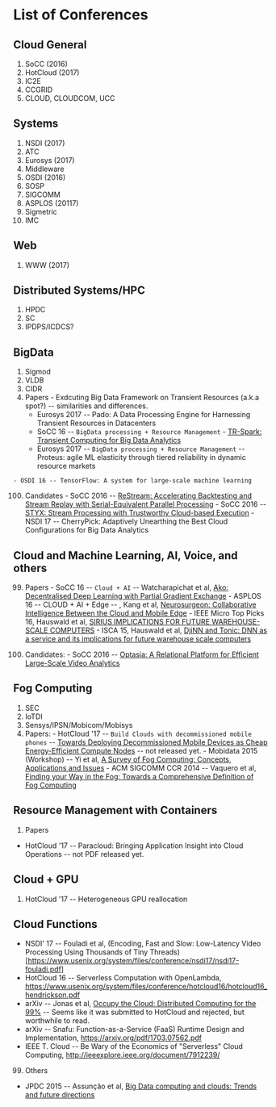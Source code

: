 # List of Conferences

Cloud General
------
  1. SoCC (2016)
  2. HotCloud (2017)
  3. IC2E
  4. CCGRID
  5. CLOUD, CLOUDCOM, UCC
    
Systems
------
  1. NSDI (2017)
  2. ATC
  3. Eurosys (2017)
  4. Middleware
  5. OSDI (2016)
  6. SOSP
  7. SIGCOMM
  8. ASPLOS (20117)
  9. Sigmetric
  10. IMC
   
Web
------
  1. WWW (2017)
  
Distributed Systems/HPC
------
  1. HPDC
  2. SC
  3. IPDPS/ICDCS?
  
BigData
------

  1. Sigmod
  2. VLDB
  3. CIDR
  99. Papers
    - Exdcuting Big Data Framework on Transient Resources (a.k.a spot?) -- similarities and differences.
      - Eurosys 2017 -- Pado: A Data Processing Engine for Harnessing Transient Resources in Datacenters
      - SoCC 16 -- `BigData processing + Resource Management` - [TR-Spark: Transient Computing for Big Data Analytics](http://dl.acm.org/citation.cfm?id=2987576&CFID=768649757&CFTOKEN=85015211)
      - Eurosys 2017 --  `BigData processing + Resource Management` -- Proteus: agile ML elasticity through tiered reliability in dynamic resource markets
      
    - OSDI 16 -- TensorFlow: A system for large-scale machine learning
  100. Candidates
    - SoCC 2016 -- [ReStream: Accelerating Backtesting and Stream Replay with Serial-Equivalent Parallel Processing](http://dl.acm.org/authorize?N12970)
    - SoCC 2016 -- [STYX: Stream Processing with Trustworthy Cloud-based Execution](http://dl.acm.org/authorize?N12971)
    - NSDI 17 -- CherryPick: Adaptively Unearthing the Best Cloud Configurations for Big Data Analytics

  
Cloud and Machine Learning, AI, Voice, and others
------
  99. Papers
    - SoCC 16 -- `Cloud + AI` -- Watcharapichat et al, [Ako: Decentralised Deep Learning with Partial Gradient Exchange](http://dl.acm.org/authorize?N12952)
    - ASPLOS 16 -- CLOUD + AI + Edge -- , Kang et al, [Neurosurgeon: Collaborative Intelligence Between the Cloud and Mobile Edge](http://dl.acm.org/citation.cfm?id=3037698)
    - IEEE Micro Top Picks 16, Hauswald et al, [SIRIUS IMPLICATIONS FOR FUTURE WAREHOUSE-SCALE COMPUTERS](https://www.computer.org/cms/Computer.org/ComputingNow/issues/2016/08/mmi2016030042.pdf)
    - ISCA 15, Hauswald et al, [DjiNN and Tonic: DNN as a service and its implications for future warehouse scale computers](http://dl.acm.org/citation.cfm?id=2749472)
    
  100. Candidates:
    - SoCC 2016 -- [Optasia: A Relational Platform for Efficient Large-Scale Video Analytics](http://dl.acm.org/authorize?N12950)
    

Fog Computing
------
  1. SEC
  2. IoTDI
  3. Sensys/IPSN/Mobicom/Mobisys
  99. Papers:
    - HotCloud '17 -- `Build Clouds with decommissioned mobile phones` -- [Towards Deploying Decommissioned Mobile Devices as Cheap Energy-Efficient Compute Nodes](https://www.usenix.org/conference/hotcloud17/program/presentation/shahrad) -- not released yet.
    - Mobidata 2015 (Workshop) -- Yi et al, [A Survey of Fog Computing: Concepts, Applications and Issues](http://dl.acm.org/citation.cfm?id=2757397)
    - ACM SIGCOMM CCR 2014 -- Vaquero et al, [Finding your Way in the Fog: Towards a Comprehensive Definition of Fog Computing](http://dl.acm.org/citation.cfm?id=2677052)


Resource Management with Containers
-------------
1. Papers
  - HotCloud '17 -- Paracloud: Bringing Application Insight into Cloud Operations -- not PDF released yet.

Cloud + GPU
-------------
1. HotCloud '17 -- Heterogeneous GPU reallocation 
  
Cloud Functions
-------------
- NSDI' 17 -- Fouladi et al, (Encoding, Fast and Slow: Low-Latency Video Processing Using Thousands of Tiny Threads)[https://www.usenix.org/system/files/conference/nsdi17/nsdi17-fouladi.pdf]
- HotCloud 16 -- Serverless Computation with OpenLambda, https://www.usenix.org/system/files/conference/hotcloud16/hotcloud16_hendrickson.pdf
- arXiv -- Jonas et al, [Occupy the Cloud: Distributed Computing for the 99%](https://arxiv.org/abs/1702.04024) -- Seems like it was submitted to HotCloud and rejected, but worthwhile to read.
- arXiv -- Snafu: Function-as-a-Service (FaaS) Runtime Design and Implementation, https://arxiv.org/pdf/1703.07562.pdf
- IEEE T. Cloud -- Be Wary of the Economics of "Serverless" Cloud Computing, http://ieeexplore.ieee.org/document/7912239/



 
99. Others
  - JPDC 2015 -- Assunção  et al, [Big Data computing and clouds: Trends and future directions](http://www.sciencedirect.com/science/article/pii/S0743731514001452)
 
